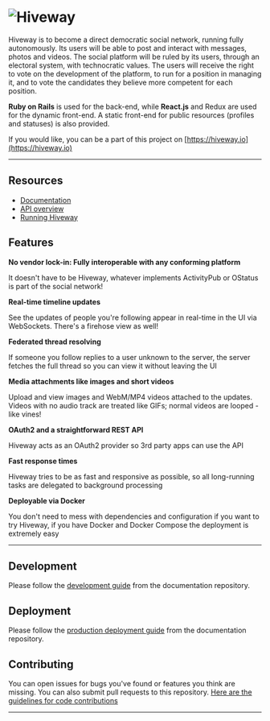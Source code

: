 ![Hiveway](https://i.imgur.com/SP8GYZW.png)
========

Hiveway is to become a direct democratic social network, running fully autonomously. Its users will be able to post and interact with messages, photos and videos. The social platform will be ruled by its users, through an electoral system, with technocratic values.  The users will receive the right to vote on the development of the platform, to run for a position in managing it, and to vote the candidates they believe more competent for each position.

**Ruby on Rails** is used for the back-end, while **React.js** and Redux are used for the dynamic front-end. A static front-end for public resources (profiles and statuses) is also provided.

If you would like, you can be a part of this project on [https://hiveway.io](https://hiveway.io)


---

## Resources
- [Documentation](https://github.com/hiveway/docs/blob/master/README.md)
- [API overview](https://github.com/hiveway/docs/blob/master/API/API.md)
- [Running Hiveway](https://github.com/hiveway/docs/blob/master/Running/ProductionGuide.md)

## Features

**No vendor lock-in: Fully interoperable with any conforming platform**

It doesn't have to be Hiveway, whatever implements ActivityPub or OStatus is part of the social network!

**Real-time timeline updates**

See the updates of people you're following appear in real-time in the UI via WebSockets. There's a firehose view as well!

**Federated thread resolving**

If someone you follow replies to a user unknown to the server, the server fetches the full thread so you can view it without leaving the UI

**Media attachments like images and short videos**

Upload and view images and WebM/MP4 videos attached to the updates. Videos with no audio track are treated like GIFs; normal videos are looped - like vines!

**OAuth2 and a straightforward REST API**

Hiveway acts as an OAuth2 provider so 3rd party apps can use the API

**Fast response times**

Hiveway tries to be as fast and responsive as possible, so all long-running tasks are delegated to background processing

**Deployable via Docker**

You don't need to mess with dependencies and configuration if you want to try Hiveway, if you have Docker and Docker Compose the deployment is extremely easy

---

## Development

Please follow the [development guide](https://github.com/hiveway/docs/blob/master/Running/DevelopmentGuide.md) from the documentation repository.

## Deployment

Please follow the [production deployment guide](https://github.com/hiveway/docs/blob/master/Running/ProductionGuide.md) from the documentation repository.

## Contributing

You can open issues for bugs you've found or features you think are missing. You can also submit pull requests to this repository. [Here are the guidelines for code contributions](CONTRIBUTING.md)

---
